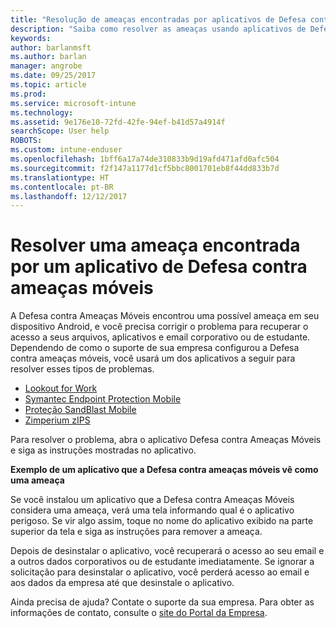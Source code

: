 ```yaml
---
title: "Resolução de ameaças encontradas por aplicativos de Defesa contra Ameaças Móveis no Android | Microsoft Docs"
description: "Saiba como resolver as ameaças usando aplicativos de Defesa contra ameaças de móveis para Android."
keywords: 
author: barlanmsft
ms.author: barlan
manager: angrobe
ms.date: 09/25/2017
ms.topic: article
ms.prod: 
ms.service: microsoft-intune
ms.technology: 
ms.assetid: 9e176e10-72fd-42fe-94ef-b41d57a4914f
searchScope: User help
ROBOTS: 
ms.custom: intune-enduser
ms.openlocfilehash: 1bff6a17a74de310833b9d19afd471afd0afc504
ms.sourcegitcommit: f2f147a1177d1cf5bbc8001701eb8f44dd833b7d
ms.translationtype: HT
ms.contentlocale: pt-BR
ms.lasthandoff: 12/12/2017
---
```

# <a name="resolve-a-threat-found-by-a-mobile-threat-defense-app"></a>Resolver uma ameaça encontrada por um aplicativo de Defesa contra ameaças móveis

A Defesa contra Ameaças Móveis encontrou uma possível ameaça em seu dispositivo Android, e você precisa corrigir o problema para recuperar o acesso a seus arquivos, aplicativos e email corporativo ou de estudante. Dependendo de como o suporte de sua empresa configurou a Defesa contra ameaças móveis, você usará um dos aplicativos a seguir para resolver esses tipos de problemas.

* [Lookout for Work](you-need-to-resolve-a-threat-found-by-lookout-for-work-android.md)
* [Symantec Endpoint Protection Mobile](you-need-to-resolve-a-threat-found-by-skycure-android.md)
* [Proteção SandBlast Mobile](you-need-to-resolve-a-threat-found-by-checkpoint-android.md)
* [Zimperium zIPS](you-need-to-resolve-a-threat-found-by-zips-android.md)

Para resolver o problema, abra o aplicativo Defesa contra Ameaças Móveis e siga as instruções mostradas no aplicativo.

**Exemplo de um aplicativo que a Defesa contra ameaças móveis vê como uma ameaça**

Se você instalou um aplicativo que a Defesa contra Ameaças Móveis considera uma ameaça, verá uma tela informando qual é o aplicativo perigoso. Se vir algo assim, toque no nome do aplicativo exibido na parte superior da tela e siga as instruções para remover a ameaça.

Depois de desinstalar o aplicativo, você recuperará o acesso ao seu email e a outros dados corporativos ou de estudante imediatamente. Se ignorar a solicitação para desinstalar o aplicativo, você perderá acesso ao email e aos dados da empresa até que desinstale o aplicativo.

Ainda precisa de ajuda? Contate o suporte da sua empresa. Para obter as informações de contato, consulte o [site do Portal da Empresa](https://portal.manage.microsoft.com#HelpDeskDialog).

